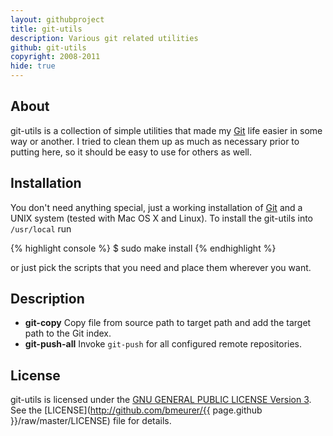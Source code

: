 ```yaml
---
layout: githubproject
title: git-utils
description: Various git related utilities
github: git-utils
copyright: 2008-2011
hide: true
---
```



## About

git-utils is a collection of simple utilities that made my [Git](http://git-scm.com) life easier in some way or another. I tried to clean them up as much as necessary prior to putting here, so it should be easy to use for others as well.


## Installation

You don't need anything special, just a working installation of [Git](http://git-scm.com) and a UNIX system (tested with Mac OS X and Linux). To install the git-utils into `/usr/local` run

{% highlight console %}
$ sudo make install
{% endhighlight %}

or just pick the scripts that you need and place them wherever you want.


## Description

- <strong>git-copy</strong> Copy file from source path to target path and add the target path to the Git index.
- <strong>git-push-all</strong> Invoke `git-push` for all configured remote repositories.


## License

git-utils is licensed under the [GNU GENERAL PUBLIC LICENSE Version 3](http://www.gnu.org/licenses/gpl-3.0.html). See the [LICENSE](http://github.com/bmeurer/{{ page.github }}/raw/master/LICENSE) file for details.

